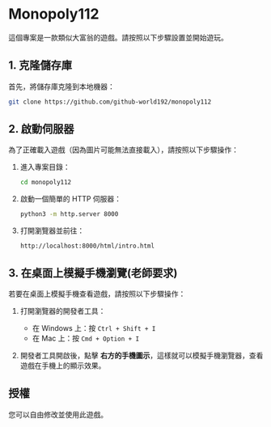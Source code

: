 
# Monopoly112

這個專案是一款類似大富翁的遊戲。請按照以下步驟設置並開始遊玩。

## 1. 克隆儲存庫

首先，將儲存庫克隆到本地機器：

```bash
git clone https://github.com/github-world192/monopoly112
```

## 2. 啟動伺服器

為了正確載入遊戲（因為圖片可能無法直接載入），請按照以下步驟操作：

1. 進入專案目錄：

    ```bash
    cd monopoly112
    ```

2. 啟動一個簡單的 HTTP 伺服器：

    ```bash
    python3 -m http.server 8000
    ```

3. 打開瀏覽器並前往：

    ```
    http://localhost:8000/html/intro.html
    ```

## 3. 在桌面上模擬手機瀏覽(老師要求)

若要在桌面上模擬手機查看遊戲，請按照以下步驟操作：

1. 打開瀏覽器的開發者工具：
    - 在 Windows 上：按 `Ctrl + Shift + I`
    - 在 Mac 上：按 `Cmd + Option + I`

2. 開發者工具開啟後，點擊 **右方的手機圖示**，這樣就可以模擬手機瀏覽器，查看遊戲在手機上的顯示效果。

## 授權

您可以自由修改並使用此遊戲。

